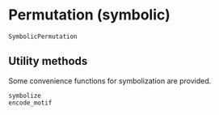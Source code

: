 # Permutation (symbolic)

```@docs
SymbolicPermutation
```

## Utility methods

Some convenience functions for symbolization are provided.

```@docs
symbolize
encode_motif
```
